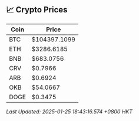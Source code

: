 ## 📈 Crypto Prices

| Coin | Price |
| ---- | ----- |
| BTC | $104397.1099 |
| ETH | $3286.6185 |
| BNB | $683.0756 |
| CRV | $0.7966 |
| ARB | $0.6924 |
| OKB | $54.0667 |
| DOGE | $0.3475 |

_Last Updated: 2025-01-25 18:43:16.574 +0800 HKT_